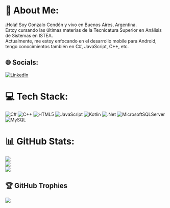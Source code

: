 # 💫 About Me:
¡Hola! Soy Gonzalo Cendón y vivo en Buenos Aires, Argentina. <br>Estoy cursando las últimas materias de la Tecnicatura Superior en Análisis de Sistemas en ISTEA.<br>Actualmente, me estoy enfocando en el desarrollo mobile para Android, tengo conocimientos también en C#, JavaScript, C++, etc.


## 🌐 Socials:
[![LinkedIn](https://img.shields.io/badge/LinkedIn-%230077B5.svg?logo=linkedin&logoColor=white)](https://linkedin.com/in/https://www.linkedin.com/in/gonzalocendon/) 

# 💻 Tech Stack:
![C#](https://img.shields.io/badge/c%23-%23239120.svg?style=flat&logo=csharp&logoColor=white) ![C++](https://img.shields.io/badge/c++-%2300599C.svg?style=flat&logo=c%2B%2B&logoColor=white) ![HTML5](https://img.shields.io/badge/html5-%23E34F26.svg?style=flat&logo=html5&logoColor=white) ![JavaScript](https://img.shields.io/badge/javascript-%23323330.svg?style=flat&logo=javascript&logoColor=%23F7DF1E) ![Kotlin](https://img.shields.io/badge/kotlin-%237F52FF.svg?style=flat&logo=kotlin&logoColor=white) ![.Net](https://img.shields.io/badge/.NET-5C2D91?style=flat&logo=.net&logoColor=white) ![MicrosoftSQLServer](https://img.shields.io/badge/Microsoft%20SQL%20Server-CC2927?style=flat&logo=microsoft%20sql%20server&logoColor=white) ![MySQL](https://img.shields.io/badge/mysql-4479A1.svg?style=flat&logo=mysql&logoColor=white)
# 📊 GitHub Stats:
![](https://github-readme-stats.vercel.app/api?username=gcendon91&theme=vue-dark&hide_border=false&include_all_commits=false&count_private=false)<br/>
![](https://github-readme-streak-stats.herokuapp.com/?user=gcendon91&theme=vue-dark&hide_border=false)<br/>
![](https://github-readme-stats.vercel.app/api/top-langs/?username=gcendon91&theme=vue-dark&hide_border=false&include_all_commits=false&count_private=false&layout=compact)

## 🏆 GitHub Trophies
![](https://github-profile-trophy.vercel.app/?username=gcendon91&theme=radical&no-frame=false&no-bg=true&margin-w=4)

<!-- Proudly created with GPRM ( https://gprm.itsvg.in ) -->
